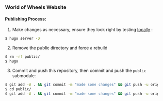 ### World of Wheels Website

#### Publishing Process:

1. Make changes as necessary, ensure they look right by testing [locally](http://localhost:1313) : 

```bash
$ hugo server -D
```

2. Remove the public directory and force a rebuild

```bash
$ rm -rf public/
$ hugo
```

3. Commit and push this repository, then commit and push the `public` submodule:

```bash
$ git add -A . && git commit -m "made some changes" && git push -u origin master
$ cd public/
$ git add -A . && git commit -m "made some changes" && git push -u origin master
```